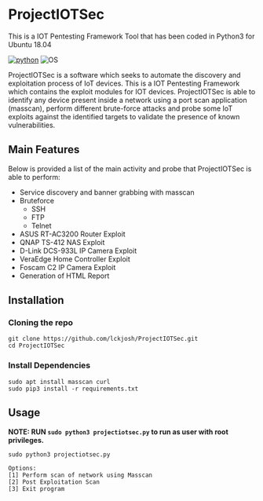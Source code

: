 # ProjectIOTSec
This is a IOT Pentesting Framework Tool that has been coded in Python3 for Ubuntu 18.04

[![python](https://img.shields.io/badge/python-3.8-blue.svg)](https://www.python.org/downloads/)
![OS](https://img.shields.io/badge/OS-Ubuntu-orange.svg)

ProjectIOTSec is a software which seeks to automate the discovery and exploitation process of IoT devices. This is a IOT Pentesting Framework which contains the exploit modules for IOT devices. ProjectIOTSec is able to identify any device present inside a network using a port scan application (masscan), perform different brute-force attacks and probe some IoT exploits against the identified targets to validate the presence of known vulnerabilities.

## Main Features
Below is provided a list of the main activity and probe that ProjectIOTSec is able to perform:

- Service discovery and banner grabbing with masscan
- Bruteforce 
  - SSH
  - FTP
  - Telnet
- ASUS RT-AC3200 Router Exploit
- QNAP TS-412 NAS Exploit 
- D-Link DCS-933L IP Camera Exploit
- VeraEdge Home Controller Exploit
- Foscam C2 IP Camera Exploit
- Generation of HTML Report

## Installation

### Cloning the repo
```
git clone https://github.com/lckjosh/ProjectIOTSec.git
cd ProjectIOTSec
```

### Install Dependencies
```
sudo apt install masscan curl
sudo pip3 install -r requirements.txt
```

## Usage  
__NOTE: RUN `sudo python3 projectiotsec.py` to run as user with root privileges.__
```
sudo python3 projectiotsec.py

Options:
[1] Perform scan of network using Masscan
[2] Post Exploitation Scan
[3] Exit program
